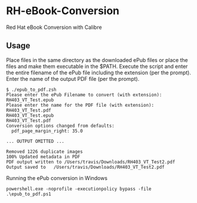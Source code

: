 # RH-eBook-Conversion

Red Hat eBook Conversion with Calibre

## Usage

Place files in the same directory as the downloaded ePub files or place the files and make them executable in the $PATH. Execute the script and enter the entire filename of the ePub file including the extension (per the prompt). Enter the name of the output PDF file (per the prompt).

```
$ ./epub_to_pdf.zsh
Please enter the ePub Filename to convert (with extension):
RH403_VT_Test.epub
Please enter the name for the PDF file (with extension):
RH403_VT_Test.pdf
RH403_VT_Test.epub
RH403_VT_Test.pdf
Conversion options changed from defaults:
  pdf_page_margin_right: 35.0

... OUTPUT OMITTED ...

Removed 1226 duplicate images
100% Updated metadata in PDF
PDF output written to /Users/travis/Downloads/RH403_VT_Test2.pdf
Output saved to   /Users/travis/Downloads/RH403_VT_Test2.pdf

```


Running the ePub conversion in Windows

```
powershell.exe -noprofile -executionpolicy bypass -file .\epub_to_pdf.ps1
```



